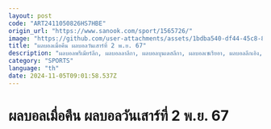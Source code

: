```yaml
---
layout: post
code: "ART2411050826HS7HBE"
origin_url: "https://www.sanook.com/sport/1565726/"
image: "https://github.com/user-attachments/assets/1bdba540-df44-45c8-807f-77eb13a48e13"
title: "ผลบอลเมื่อคืน ผลบอลวันเสาร์ที่ 2 พ.ย. 67"
description: "ผลบอลพรีเมียร์ลีก, ผลบอลลาลีกา, ผลบอลบุนเดสลีกา, ผลบอลเซเรียอา, ผลบอลลีกเอิง, ผลบอลไทยลีก"
category: "SPORTS"
language: "th"
date: 2024-11-05T09:01:58.537Z
---
```


# ผลบอลเมื่อคืน ผลบอลวันเสาร์ที่ 2 พ.ย. 67